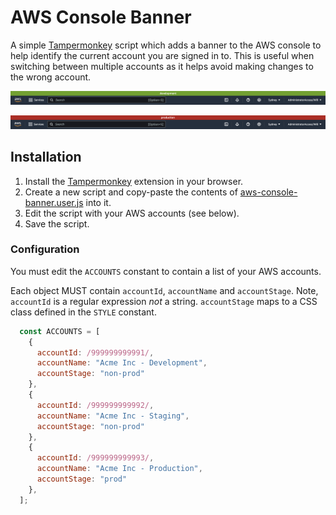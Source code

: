 # AWS Console Banner

A simple [Tampermonkey][tm] script which adds a banner to the AWS console to help identify the current account you are signed in to.
This is useful when switching between multiple accounts as it helps avoid making changes to the wrong account.

![non-prod banner](images/non-prod.png)

![prod banner](images/prod.png)

## Installation

1. Install the [Tampermonkey][tm] extension in your browser.
2. Create a new script and copy-paste the contents of [aws-console-banner.user.js](./aws-console-banner.user.js) into it.
3. Edit the script with your AWS accounts (see below).
4. Save the script.

### Configuration

You must edit the `ACCOUNTS` constant to contain a list of your AWS accounts.

Each object MUST contain `accountId`, `accountName` and `accountStage`. 
Note, `accountId` is a regular expression *not* a string.
`accountStage` maps to a CSS class defined in the `STYLE` constant.

```javascript
  const ACCOUNTS = [
    {
      accountId: /999999999991/,
      accountName: "Acme Inc - Development",
      accountStage: "non-prod"
    },
    {
      accountId: /999999999992/,
      accountName: "Acme Inc - Staging",
      accountStage: "non-prod"
    },
    {
      accountId: /999999999993/,
      accountName: "Acme Inc - Production",
      accountStage: "prod"
    },
  ];
```

[tm]: https://www.tampermonkey.net/